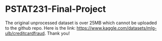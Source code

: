 # PSTAT231-Final-Project
The original unprocessed dataset is over 25MB which cannot be uploaded to the github repo. Here is the link: https://www.kaggle.com/datasets/mlg-ulb/creditcardfraud. Thank you!
